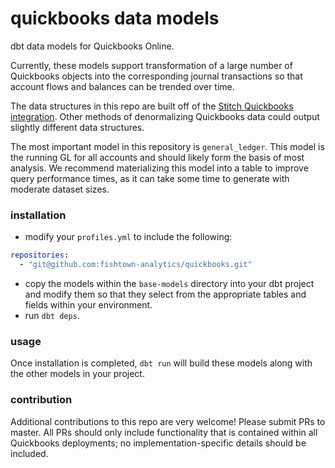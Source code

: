 # quickbooks data models

dbt data models for Quickbooks Online.

Currently, these models support transformation of a large number of Quickbooks objects into the corresponding journal transactions so that account flows and balances can be trended over time.

The data structures in this repo are built off of the [Stitch Quickbooks integration](https://www.stitchdata.com/integrations/quickbooks-online/). Other methods of denormalizing Quickbooks data could output slightly different data structures.

The most important model in this repository is `general_ledger`. This model is the running GL for all accounts and should likely form the basis of most analysis. We recommend materializing this model into a table to improve query performance times, as it can take some time to generate with moderate dataset sizes.


### installation

- modify your `profiles.yml` to include the following:
```YAML
repositories:
  - "git@github.com:fishtown-analytics/quickbooks.git"
```

- copy the models within the `base-models` directory into your dbt project and modify them so that they select from the appropriate tables and fields within your environment.
- run `dbt deps`.

### usage

Once installation is completed, `dbt run` will build these models along with the other models in your project.

### contribution

Additional contributions to this repo are very welcome! Please submit PRs to master. All PRs should only include functionality that is contained within all Quickbooks deployments; no implementation-specific details should be included.
